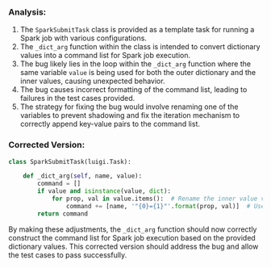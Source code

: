 ### Analysis:
1. The `SparkSubmitTask` class is provided as a template task for running a Spark job with various configurations.
2. The `_dict_arg` function within the class is intended to convert dictionary values into a command list for Spark job execution.
3. The bug likely lies in the loop within the `_dict_arg` function where the same variable `value` is being used for both the outer dictionary and the inner values, causing unexpected behavior.
4. The bug causes incorrect formatting of the command list, leading to failures in the test cases provided.
5. The strategy for fixing the bug would involve renaming one of the variables to prevent shadowing and fix the iteration mechanism to correctly append key-value pairs to the command list.

### Corrected Version:
```python
class SparkSubmitTask(luigi.Task):

    def _dict_arg(self, name, value):
        command = []
        if value and isinstance(value, dict):
            for prop, val in value.items():  # Rename the inner value variable to 'val'
                command += [name, '"{0}={1}"'.format(prop, val)]  # Use 'val' instead of 'value'
        return command
```

By making these adjustments, the `_dict_arg` function should now correctly construct the command list for Spark job execution based on the provided dictionary values. This corrected version should address the bug and allow the test cases to pass successfully.
